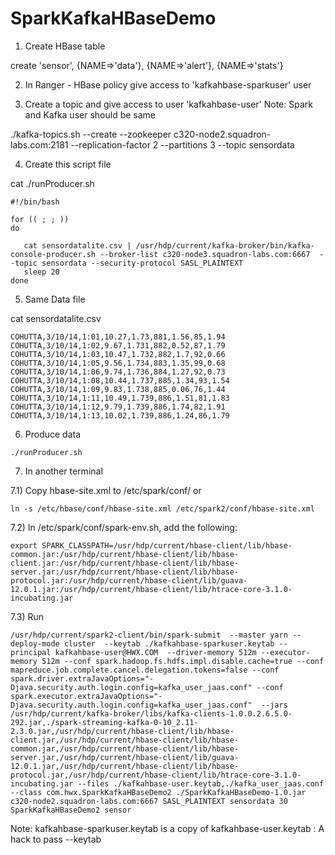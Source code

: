# SparkKafkaHBaseDemo

1) Create HBase table

create 'sensor', {NAME=>'data'}, {NAME=>'alert'}, {NAME=>'stats'}

2) In Ranger - HBase policy give access to 'kafkahbase-sparkuser' user


3) Create a topic and give access to user 'kafkahbase-user'
Note: Spark and Kafka user should be same


./kafka-topics.sh --create --zookeeper c320-node2.squadron-labs.com:2181 --replication-factor 2 --partitions 3 --topic sensordata

4) Create this script file

cat ./runProducer.sh
```
#!/bin/bash

for (( ; ; ))
do

   cat sensordatalite.csv | /usr/hdp/current/kafka-broker/bin/kafka-console-producer.sh --broker-list c320-node3.squadron-labs.com:6667  --topic sensordata --security-protocol SASL_PLAINTEXT
   sleep 20
done
```


5) Same Data file

cat sensordatalite.csv
```
COHUTTA,3/10/14,1:01,10.27,1.73,881,1.56,85,1.94
COHUTTA,3/10/14,1:02,9.67,1.731,882,0.52,87,1.79
COHUTTA,3/10/14,1:03,10.47,1.732,882,1.7,92,0.66
COHUTTA,3/10/14,1:05,9.56,1.734,883,1.35,99,0.68
COHUTTA,3/10/14,1:06,9.74,1.736,884,1.27,92,0.73
COHUTTA,3/10/14,1:08,10.44,1.737,885,1.34,93,1.54
COHUTTA,3/10/14,1:09,9.83,1.738,885,0.06,76,1.44
COHUTTA,3/10/14,1:11,10.49,1.739,886,1.51,81,1.83
COHUTTA,3/10/14,1:12,9.79,1.739,886,1.74,82,1.91
COHUTTA,3/10/14,1:13,10.02,1.739,886,1.24,86,1.79
```
6) Produce data
```
./runProducer.sh
```
7) In another terminal

7.1) Copy hbase-site.xml to /etc/spark/conf/  or 
```
ln -s /etc/hbase/conf/hbase-site.xml /etc/spark2/conf/hbase-site.xml
```

7.2) In /etc/spark/conf/spark-env.sh, add the following: 

```
export SPARK_CLASSPATH=/usr/hdp/current/hbase-client/lib/hbase-common.jar:/usr/hdp/current/hbase-client/lib/hbase-client.jar:/usr/hdp/current/hbase-client/lib/hbase-server.jar:/usr/hdp/current/hbase-client/lib/hbase-protocol.jar:/usr/hdp/current/hbase-client/lib/guava-12.0.1.jar:/usr/hdp/current/hbase-client/lib/htrace-core-3.1.0-incubating.jar 
```

7.3) Run

```/usr/hdp/current/spark2-client/bin/spark-submit  --master yarn --deploy-mode cluster  --keytab ./kafkahbase-sparkuser.keytab --principal kafkahbase-user@HWX.COM  --driver-memory 512m --executor-memory 512m --conf spark.hadoop.fs.hdfs.impl.disable.cache=true --conf mapreduce.job.complete.cancel.delegation.tokens=false --conf spark.driver.extraJavaOptions="-Djava.security.auth.login.config=kafka_user_jaas.conf" --conf spark.executor.extraJavaOptions="-Djava.security.auth.login.config=kafka_user_jaas.conf"  --jars /usr/hdp/current/kafka-broker/libs/kafka-clients-1.0.0.2.6.5.0-292.jar,./spark-streaming-kafka-0-10_2.11-2.3.0.jar,/usr/hdp/current/hbase-client/lib/hbase-client.jar,/usr/hdp/current/hbase-client/lib/hbase-common.jar,/usr/hdp/current/hbase-client/lib/hbase-server.jar,/usr/hdp/current/hbase-client/lib/guava-12.0.1.jar,/usr/hdp/current/hbase-client/lib/hbase-protocol.jar,/usr/hdp/current/hbase-client/lib/htrace-core-3.1.0-incubating.jar --files ./kafkahbase-user.keytab,./kafka_user_jaas.conf  --class com.hwx.SparkKafkaHBaseDemo2 ./SparkKafkaHBaseDemo-1.0.jar  c320-node2.squadron-labs.com:6667 SASL_PLAINTEXT sensordata 30  SparkKafkaHBaseDemo2 sensor```


Note: kafkahbase-sparkuser.keytab is a copy of kafkahbase-user.keytab : A hack to pass  --keytab
